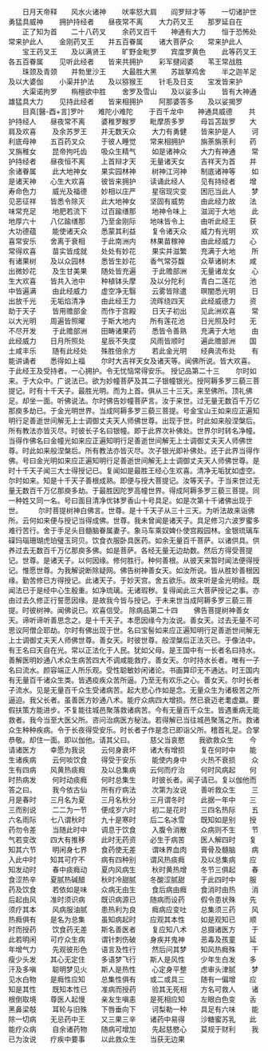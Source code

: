 <!-- { "loadSidebar": true } -->
　　日月天帝释　　风水火诸神
　　吠率怒大肩　　阎罗辩才等
　　一切诸护世　　勇猛具威神
　　拥护持经者　　昼夜常不离
　　大力药叉王　　那罗延自在
　　正了知为首　　二十八药叉
　　余药叉百千　　神通有大力
　　恒于恐怖处　　常来护此人
　　金刚药叉王　　并五百眷属
　　诸大菩萨众　　常来护此人
　　宝王药叉王　　及以满贤王
　　旷野金毗罗　　宾度罗黄色
　　此等药叉王　　各五百眷属
　　见听此经者　　皆来共拥护
　　彩军揵闼婆　　苇王常战胜
　　珠颈及青颈　　并勃里沙王
　　大最胜大黑　　苏跋拏鸡舍
　　半之迦羊足　　及以大婆伽
　　小渠并护法　　及以猕猴王
　　针毛及日支　　宝发皆来护
　　大渠诺拘罗　　栴檀欲中胜
　　舍罗及雪山　　及以娑多山
　　皆有大神通　　雄猛具大力
　　见持此经者　　皆来相拥护
　　阿那婆答多　　及以娑揭罗
　　目真[醫-酉+言]罗叶　　难陀小难陀
　　于百千龙中　　神通具威德
　　共护持经人　　昼夜常不离
　　婆稚罗睺罗　　毗摩质多罗
　　母旨苫跋罗　　大肩及欢喜
　　及余苏罗王　　并无数天众
　　大力有勇健　　皆来护是人
　　诃利底母神　　五百药叉众
　　于彼人睡觉　　常来相拥护
　　旃荼旃荼利　　药叉旃稚女
　　昆帝拘吒齿　　吸众生精气
　　如是诸神众　　大力有神通
　　常护持经者　　昼夜恒不离
　　上首辩才天　　无量诸天女
　　吉祥天为首　　并余诸眷属
　　此大地神女　　果实园林神
　　树神江河神　　制底诸神等
　　如是诸天神　　心生大欢喜
　　彼皆来拥护　　读诵此经人
　　见有持经者　　增寿命色力
　　威光及福德　　妙相以庄严
　　星宿现灾变　　困厄当此人
　　梦见恶征祥　　皆悉令除灭
　　此大地神女　　坚固有威势
　　由此经力故　　法味常充足
　　地肥若流下　　过百踰缮那
　　地神令味上　　滋润于大地
　　此地厚六十　　八亿踰缮那
　　乃至金刚际　　地味皆令上
　　由听此经王　　获大功德蕴
　　能使诸天众　　悉蒙其利益
　　复令诸天众　　威力有光明
　　欢喜常安乐　　舍离于衰相
　　于此南洲内　　林果苗稼神
　　由此经威力　　心常得欢喜
　　苗实皆成就　　处处有妙花
　　果实并滋繁　　充满于大地
　　所有诸果树　　及以众园林
　　悉皆生妙花　　香气常芬馥
　　众草诸树木　　咸出微妙花
　　及生甘美果　　随处皆充遍
　　于此赡部洲　　无量诸龙女
　　心生大欢喜　　皆共入池中
　　种植钵头摩　　及以分陀利
　　青白二莲花　　池中皆遍满
　　由此经威力　　虚空净无翳
　　云雾皆除遣　　暝闇悉光明
　　日出放千光　　无垢焰清净
　　由此经王力　　流晖绕四天
　　此经威德力　　资助于天子
　　皆用赡部金　　而作于宫殿
　　日天子初出　　见此洲欢喜
　　常以大光明　　周遍皆照曜
　　于斯大地内　　所有莲花池
　　日光照及时　　无不尽开发
　　于此赡部洲　　田畴诸果药
　　悉皆令善熟　　充满于大地
　　由此经威力　　日月所照处
　　星辰不失度　　风雨皆顺时
　　遍此赡部洲　　国土咸丰乐
　　随有此经处　　殊胜倍余方
　　若此金光明　　经典流布处
　　有能讲诵者　　悉得如上福
　　尔时大吉祥天女及诸天等。闻佛所说。皆大欢喜。于此经王及受持者。一心拥护。令无忧恼常得安乐。
授记品第二十三
　　尔时如来。于大众中。广说法已。欲为妙幢菩萨及其二子银幢银光。授阿耨多罗三藐三菩提记。时有十千天子。最胜光明。而为上首。俱从三十三天。来至佛所。顶礼佛足。却坐一面。听佛说法。尔时佛告妙幢菩萨言。汝于来世。过无量无数百千万亿那庾多劫已。于金光明世界。当成阿耨多罗三藐三菩提。号金宝山王如来应正遍知明行足善逝世间解无上士调御丈夫天人师佛世尊。出现于世。时此如来般涅槃后。所有教法亦皆灭尽。时彼长子名曰银幢。即于此界次补佛处。世界尔时转名净幢。当得作佛名曰金幢光如来应正遍知明行足善逝世间解无上士调御丈夫天人师佛世尊。时此如来般涅槃后。所有教法亦皆灭尽。次子银光即补佛处。还于此界当得作佛。号曰金光明如来应正遍知明行足善逝世间解无上士调御丈夫天人师佛世尊。是时十千天子闻三大士得授记已。复闻如是最胜王经心生欢喜。清净无垢犹如虚空。尔时如来。知是十千天子善根成熟。即便与授大菩提记。汝等天子。于当来世过无量无数百千万亿那庾多劫。于最胜因陀罗高幢世界。得成阿耨多罗三藐三菩提。同一种姓又同一名。号曰面目清净优钵罗香山十号具足。如是次第十千诸佛出现于世。
　　尔时菩提树神白佛言。世尊。是十千天子从三十三天。为听法故来诣佛所。云何如来便与授记当得成佛。世尊。我未曾闻是诸天子。具足修习六波罗蜜多难行苦行。舍于手足头目髓脑眷属妻子。象马车乘奴婢仆使宫殿园林。金银琉璃车磲玛瑙珊瑚虎珀璧玉珂贝。饮食衣服卧具医药。如余无量百千菩萨。以诸供具。供养过去无数百千万亿那庾多佛。如是菩萨。各经无量无边劫数。然后方得受菩提记。世尊。是诸天子。以何因缘。修何胜行。种何善根。从彼天来暂时闻法便得授记。惟愿世尊。为我解说断除疑网。佛告树神善女天。如汝所说。皆从胜妙善根因缘。勤苦修已方得授记。此诸天子。于妙天宫。舍五欲乐。故来听是金光明经。既闻法已于是经中心生殷重。如净琉璃。无诸瑕秽。复得闻此三大菩萨授记之事。亦由过去久修正行誓愿因缘。是故我今皆与授记。于未来世当成阿耨多罗三藐三菩提。时彼树神。闻佛说已。欢喜信受。
除病品第二十四
　　佛告菩提树神善女天。谛听谛听善思念之。是十千天子。本愿因缘今为汝说。善女天。过去无量不可思议阿僧企耶劫。尔时有佛出现于世。名曰宝髻如来应正遍知明行足善逝世间解无上士调御丈夫天人师佛世尊。善女天。时彼世尊。般涅槃后正法灭已。于像法中。有王名曰天自在光。常以正法化于人民。犹如父母。是王国中有一长者名曰持水。善解医明妙通八术众生病苦四大不调咸能救疗。善女天。尔时持水长者。唯有一子名曰流水。颜容端正人所乐观。受性聪敏妙闲诸论。书画算印无不通达。时王国内有无量百千诸众生类。皆遇疫疾众苦所逼。乃至无有欢乐之心。善女天。尔时长者子流水。见是无量百千众生受诸病苦。起大悲心作如是念。无量众生为诸极苦之所逼迫。我父长者。虽善医方妙通八术。能疗众病四大增损。然已衰迈老耄虚嬴。要假扶策方能进步。不复能往城邑聚落救诸病苦。今有无量百千众生。皆遇重病无能救者。我今当至大医父所。咨问治病医方秘法。若得解已当往城邑聚落之所。救诸众生种种疾病。令于长夜得受安乐。时长者子作是念已即诣父所。稽首礼足。合掌恭敬。却住一面。即以伽他。请其父曰。
　　慈父当哀愍　　我欲救众生
　　今请诸医方　　幸愿为我说
　　云何身衰坏　　诸大有增损
　　复在何时中　　能生诸疾病
　　云何啖饮食　　得受于安乐
　　能使内身中　　火热不衰损
　　众生有四病　　风黄热痰癊
　　及以总集病　　云何而疗治
　　何时风病起　　何时热病发
　　何时动痰癊　　何时总集生
　　时彼长者。闻子请已。复以伽他而答之曰。
　　我今依古仙　　所有疗病法
　　次第为汝说　　善听救众生
　　三月是春时　　三月名为夏
　　三月名秋分　　三月谓冬时
　　此据一年中　　三三而别说
　　二二为一节　　便成岁六时
　　初二是花时　　三四名热际
　　五六名雨际　　七八谓秋时
　　九十是寒时　　后二名冰雪
　　既知如是别　　授药勿令差
　　当随此时中　　调息于饮食
　　入腹令消散　　众病则不生
　　节气若变改　　四大有推移
　　此时无药资　　必生于病苦
　　医人解四时　　复知其六节
　　明闲身七界　　食药使无差
　　谓味界血肉　　膏骨及髓脑
　　病入此中时　　知其可疗不
　　病有四种别　　谓风热痰癊
　　及以总集病　　应知发动时
　　春中痰癊动　　夏内风病生
　　秋时黄热增　　冬节三俱起
　　春食涩热辛　　夏腻热碱醋
　　秋时冷甜腻　　冬酸涩腻甜
　　于此四时中　　服药及饮食
　　若依如是味　　众病无由生
　　食后病由癊　　食消时由热
　　消后起由风　　准时须识病
　　既识病源已　　随病而设药
　　假令患状殊　　先须疗其本
　　风病服油腻　　患热利为良
　　癊病应变吐　　总集须三药
　　风热癊俱有　　是名为总集
　　虽知病起时　　应观其本性
　　如是观知已　　顺时而授药
　　饮食药无差　　斯名善医者
　　复应知八术　　总摄诸医方
　　于此若明闲　　可疗众生病
　　谓针刺伤破　　身疾并鬼神
　　恶毒及孩童　　延年增气力
　　先观彼形色　　语言及性行
　　然后问其梦　　知风热癊殊
　　干瘦少头发　　其心无定住
　　多语梦飞行　　斯人是风性
　　少年生白发　　多汗及多嗔
　　聪明梦见火　　斯人是热性
　　心定身平整　　虑审头津腻
　　梦见水白物　　是癊性应知
　　总集性俱有　　或二或具三
　　随有一偏增　　应知是其性
　　既知本性已　　准病而授药
　　验其无死相　　方名可救人
　　诸根倒取境　　尊医人起慢
　　亲友生嗔恚　　是死相应知
　　左眼白色变　　舌黑鼻梁攲
　　耳轮与旧殊　　下唇垂向下
　　诃梨勒一种　　具足有六味
　　能除一切病　　无忌药中王
　　又三果三辛　　诸药中易得
　　沙糖蜜苏乳　　此能疗众病
　　自余诸药物　　随病可增加
　　先起慈愍心　　莫规于财利
　　我已为汝说　　疗疾中要事
　　以此救众生　　当获无边果

